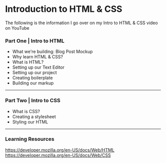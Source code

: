 # Introduction to HTML & CSS

The following is the information I go over on my Intro to HTML & CSS video on YouTube

### Part One | Intro to HTML

- What we're building: Blog Post Mockup
- Why learn HTML & CSS?
- What is HTML?
- Setting up our Text Editor
- Setting up our project
- Creating boilerplate
- Building our markup

---

### Part Two | Intro to CSS

- What is CSS?
- Creating a stylesheet
- Styling our HTML

---

### Learning Resources

https://developer.mozilla.org/en-US/docs/Web/HTML
https://developer.mozilla.org/en-US/docs/Web/CSS
